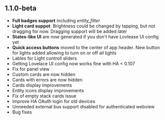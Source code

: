 ## 1.1.0-beta
- **Full badges support** including *entity_filter*
- **Light card suppot**. Brightness could be changed by tapping, but not dragging for now. Dragging support will be added later
- **States-like UI** are now generated if you don't have Lovlease UI config yet
- **Quick access buttons** moved to the center of app header. New button for lights added allowing to turn on or off all lights
- Lables for Light controll sliders
- Getting Lovelace UI config now works fine with HA < 0.107
- Fix for panel view
- Custom cards are now hidden
- Cards with errors are now hidden
- Cards display improvements
- Entity icons display improvements
- Fix of empty stack cards issue
- Improve HA OAuth login for old devices
- Unneeded external bus support disabled for authenticated webview
- Bug fixes
